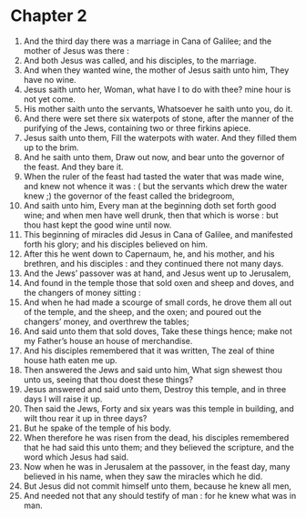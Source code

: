 # Chapter 2

1. And the third day there was a marriage in Cana of Galilee; and the mother of Jesus was there :
2. And both Jesus was called, and his disciples, to the marriage.
3. And when they wanted wine, the mother of Jesus saith unto him, They have no wine.
4. Jesus saith unto her, Woman, what have I to do with thee? mine hour is not yet come.
5. His mother saith unto the servants, Whatsoever he saith unto you, do it.
6. And there were set there six waterpots of stone, after the manner of the purifying of the Jews, containing two or three firkins apiece.
7. Jesus saith unto them, Fill the waterpots with water. And they filled them up to the brim.
8. And he saith unto them, Draw out now, and bear unto the governor of the feast. And they bare it.
9. When the ruler of the feast had tasted the water that was made wine, and knew not whence it was : ( but the servants which drew the water knew ;) the governor of the feast called the bridegroom,
10. And saith unto him, Every man at the beginning doth set forth good wine; and when men have well drunk, then that which is worse : but thou hast kept the good wine until now.
11. This beginning of miracles did Jesus in Cana of Galilee, and manifested forth his glory; and his disciples believed on him.
12. After this he went down to Capernaum, he, and his mother, and his brethren, and his disciples : and they continued there not many days.
13. And the Jews’ passover was at hand, and Jesus went up to Jerusalem,
14. And found in the temple those that sold oxen and sheep and doves, and the changers of money sitting :
15. And when he had made a scourge of small cords, he drove them all out of the temple, and the sheep, and the oxen; and poured out the changers’ money, and overthrew the tables;
16. And said unto them that sold doves, Take these things hence; make not my Father’s house an house of merchandise.
17. And his disciples remembered that it was written, The zeal of thine house hath eaten me up.
18. Then answered the Jews and said unto him, What sign shewest thou unto us, seeing that thou doest these things?
19. Jesus answered and said unto them, Destroy this temple, and in three days I will raise it up.
20. Then said the Jews, Forty and six years was this temple in building, and wilt thou rear it up in three days?
21. But he spake of the temple of his body.
22. When therefore he was risen from the dead, his disciples remembered that he had said this unto them; and they believed the scripture, and the word which Jesus had said.
23. Now when he was in Jerusalem at the passover, in the feast day, many believed in his name, when they saw the miracles which he did.
24. But Jesus did not commit himself unto them, because he knew all men,
25. And needed not that any should testify of man : for he knew what was in man.

